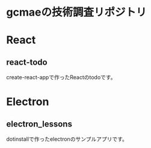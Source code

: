 # gcmaeの技術調査リポジトリ

# React
## react-todo
create-react-appで作ったReactのtodoです。


# Electron
## electron_lessons
dotinstallで作ったelectronのサンプルアプリです。
